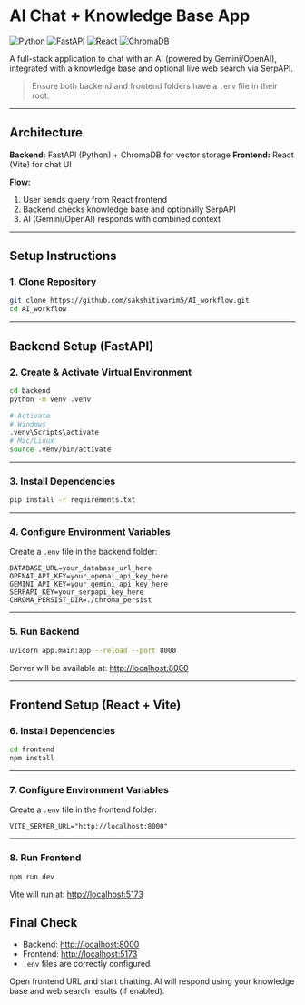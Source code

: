 

# AI Chat + Knowledge Base App

[![Python](https://img.shields.io/badge/Python-3.11-blue?logo=python)](https://www.python.org/)
[![FastAPI](https://img.shields.io/badge/FastAPI-0.101.0-green?logo=fastapi)](https://fastapi.tiangolo.com/)
[![React](https://img.shields.io/badge/React-18.2.0-blue?logo=react)](https://reactjs.org/)
[![ChromaDB](https://img.shields.io/badge/ChromaDB-0.4.0-orange)](https://www.trychroma.com/)

A full-stack application to chat with an AI (powered by Gemini/OpenAI), integrated with a knowledge base and optional live web search via SerpAPI.

> Ensure both backend and frontend folders have a `.env` file in their root.

---

## Architecture

**Backend:** FastAPI (Python) + ChromaDB for vector storage
**Frontend:** React (Vite) for chat UI

**Flow:**

1. User sends query from React frontend
2. Backend checks knowledge base and optionally SerpAPI
3. AI (Gemini/OpenAI) responds with combined context

---

## Setup Instructions

### 1. Clone Repository

```bash
git clone https://github.com/sakshitiwarim5/AI_workflow.git
cd AI_workflow
```

---

## Backend Setup (FastAPI)

### 2. Create & Activate Virtual Environment

```bash
cd backend
python -m venv .venv

# Activate
# Windows
.venv\Scripts\activate
# Mac/Linux
source .venv/bin/activate
```

---

### 3. Install Dependencies

```bash
pip install -r requirements.txt
```

---

### 4. Configure Environment Variables

Create a `.env` file in the backend folder:

```text
DATABASE_URL=your_database_url_here
OPENAI_API_KEY=your_openai_api_key_here
GEMINI_API_KEY=your_gemini_api_key_here
SERPAPI_KEY=your_serpapi_key_here
CHROMA_PERSIST_DIR=./chroma_persist
```

---

### 5. Run Backend

```bash
uvicorn app.main:app --reload --port 8000
```

Server will be available at: [http://localhost:8000](http://localhost:8000)

---

## Frontend Setup (React + Vite)

### 6. Install Dependencies

```bash
cd frontend
npm install
```

---

### 7. Configure Environment Variables

Create a `.env` file in the frontend folder:

```text
VITE_SERVER_URL="http://localhost:8000"
```

---

### 8. Run Frontend

```bash
npm run dev
```

Vite will run at: [http://localhost:5173](http://localhost:5173)


## Final Check

- Backend: [http://localhost:8000](http://localhost:8000)
- Frontend: [http://localhost:5173](http://localhost:5173)
- `.env` files are correctly configured

Open frontend URL and start chatting. AI will respond using your knowledge base and web search results (if enabled).

